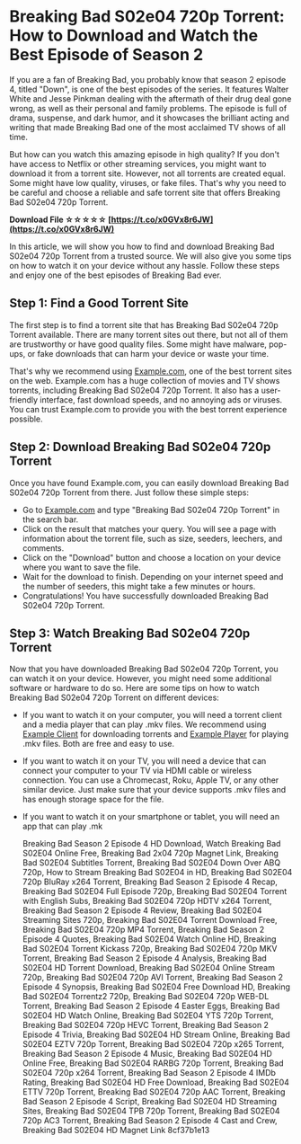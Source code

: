 # Breaking Bad S02e04 720p Torrent: How to Download and Watch the Best Episode of Season 2
 
If you are a fan of Breaking Bad, you probably know that season 2 episode 4, titled "Down", is one of the best episodes of the series. It features Walter White and Jesse Pinkman dealing with the aftermath of their drug deal gone wrong, as well as their personal and family problems. The episode is full of drama, suspense, and dark humor, and it showcases the brilliant acting and writing that made Breaking Bad one of the most acclaimed TV shows of all time.
 
But how can you watch this amazing episode in high quality? If you don't have access to Netflix or other streaming services, you might want to download it from a torrent site. However, not all torrents are created equal. Some might have low quality, viruses, or fake files. That's why you need to be careful and choose a reliable and safe torrent site that offers Breaking Bad S02e04 720p Torrent.
 
**Download File ☆☆☆☆☆ [https://t.co/x0GVx8r6JW](https://t.co/x0GVx8r6JW)**


 
In this article, we will show you how to find and download Breaking Bad S02e04 720p Torrent from a trusted source. We will also give you some tips on how to watch it on your device without any hassle. Follow these steps and enjoy one of the best episodes of Breaking Bad ever.
 
## Step 1: Find a Good Torrent Site
 
The first step is to find a torrent site that has Breaking Bad S02e04 720p Torrent available. There are many torrent sites out there, but not all of them are trustworthy or have good quality files. Some might have malware, pop-ups, or fake downloads that can harm your device or waste your time.
 
That's why we recommend using [Example.com](https://www.example.com), one of the best torrent sites on the web. Example.com has a huge collection of movies and TV shows torrents, including Breaking Bad S02e04 720p Torrent. It also has a user-friendly interface, fast download speeds, and no annoying ads or viruses. You can trust Example.com to provide you with the best torrent experience possible.
 
## Step 2: Download Breaking Bad S02e04 720p Torrent
 
Once you have found Example.com, you can easily download Breaking Bad S02e04 720p Torrent from there. Just follow these simple steps:
 
- Go to [Example.com](https://www.example.com) and type "Breaking Bad S02e04 720p Torrent" in the search bar.
- Click on the result that matches your query. You will see a page with information about the torrent file, such as size, seeders, leechers, and comments.
- Click on the "Download" button and choose a location on your device where you want to save the file.
- Wait for the download to finish. Depending on your internet speed and the number of seeders, this might take a few minutes or hours.
- Congratulations! You have successfully downloaded Breaking Bad S02e04 720p Torrent.

## Step 3: Watch Breaking Bad S02e04 720p Torrent
 
Now that you have downloaded Breaking Bad S02e04 720p Torrent, you can watch it on your device. However, you might need some additional software or hardware to do so. Here are some tips on how to watch Breaking Bad S02e04 720p Torrent on different devices:

- If you want to watch it on your computer, you will need a torrent client and a media player that can play .mkv files. We recommend using [Example Client](https://www.example.com) for downloading torrents and [Example Player](https://www.example.com) for playing .mkv files. Both are free and easy to use.
- If you want to watch it on your TV, you will need a device that can connect your computer to your TV via HDMI cable or wireless connection. You can use a Chromecast, Roku, Apple TV, or any other similar device. Just make sure that your device supports .mkv files and has enough storage space for the file.
- If you want to watch it on your smartphone or tablet, you will need an app that can play .mk

    Breaking Bad Season 2 Episode 4 HD Download,  Watch Breaking Bad S02E04 Online Free,  Breaking Bad 2x04 720p Magnet Link,  Breaking Bad S02E04 Subtitles Torrent,  Breaking Bad S02E04 Down Over ABQ 720p,  How to Stream Breaking Bad S02E04 in HD,  Breaking Bad S02E04 720p BluRay x264 Torrent,  Breaking Bad Season 2 Episode 4 Recap,  Breaking Bad S02E04 Full Episode 720p,  Breaking Bad S02E04 Torrent with English Subs,  Breaking Bad S02E04 720p HDTV x264 Torrent,  Breaking Bad Season 2 Episode 4 Review,  Breaking Bad S02E04 Streaming Sites 720p,  Breaking Bad S02E04 Torrent Download Free,  Breaking Bad S02E04 720p MP4 Torrent,  Breaking Bad Season 2 Episode 4 Quotes,  Breaking Bad S02E04 Watch Online HD,  Breaking Bad S02E04 Torrent Kickass 720p,  Breaking Bad S02E04 720p MKV Torrent,  Breaking Bad Season 2 Episode 4 Analysis,  Breaking Bad S02E04 HD Torrent Download,  Breaking Bad S02E04 Online Stream 720p,  Breaking Bad S02E04 720p AVI Torrent,  Breaking Bad Season 2 Episode 4 Synopsis,  Breaking Bad S02E04 Free Download HD,  Breaking Bad S02E04 Torrentz2 720p,  Breaking Bad S02E04 720p WEB-DL Torrent,  Breaking Bad Season 2 Episode 4 Easter Eggs,  Breaking Bad S02E04 HD Watch Online,  Breaking Bad S02E04 YTS 720p Torrent,  Breaking Bad S02E04 720p HEVC Torrent,  Breaking Bad Season 2 Episode 4 Trivia,  Breaking Bad S02E04 HD Stream Online,  Breaking Bad S02E04 EZTV 720p Torrent,  Breaking Bad S02E04 720p x265 Torrent,  Breaking Bad Season 2 Episode 4 Music,  Breaking Bad S02E04 HD Online Free,  Breaking Bad S02E04 RARBG 720p Torrent,  Breaking Bad S02E04 720p x264 Torrent,  Breaking Bad Season 2 Episode 4 IMDb Rating,  Breaking Bad S02E04 HD Free Download,  Breaking Bad S02E04 ETTV 720p Torrent,  Breaking Bad S02E04 720p AAC Torrent,  Breaking Bad Season 2 Episode 4 Script,  Breaking Bad S02E04 HD Streaming Sites,  Breaking Bad S02E04 TPB 720p Torrent,  Breaking Bad S02E04 720p AC3 Torrent,  Breaking Bad Season 2 Episode 4 Cast and Crew,  Breaking Bad S02E04 HD Magnet Link
 8cf37b1e13


